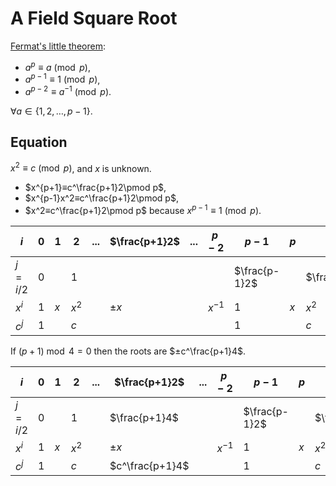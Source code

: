 # A Field Square Root

[Fermat's little theorem](https://en.wikipedia.org/wiki/Fermat%27s_little_theorem):

- $a^p ≡ a \pmod p$,
- $a^{p-1} ≡ 1 \pmod p$,
- $a^{p-2} ≡ a^{-1} \pmod p$.

$∀ a ∈ \{1, 2, …, p-1\}$.

## Equation

$x^2 ≡ c \pmod p$, and $x$ is unknown.

- $x^{p+1}≡c^\frac{p+1}2\pmod p$,
- $x^{p-1}x^2≡c^\frac{p+1}2\pmod p$,
- $x^2≡c^\frac{p+1}2\pmod p$ because $x^{p-1} ≡ 1 \pmod p$.

|$i$    |0|1  |    2|...|$\frac{p+1}2$|...|$p-2$   |$p-1$        |$p$|$p+1$        |
|-------|-|---|-----|---|-------------|---|--------|-------------|---|-------------|
|$j=i/2$|0|   |    1|   |             |   |        |$\frac{p-1}2$|   |$\frac{p+1}2$|
|$x^i$  |1|$x$|$x^2$|   |$±x$         |   |$x^{-1}$|1            |$x$|$x^2$        |
|$c^j$  |1|   |$c$  |   |             |   |        |1            |   |$c$          |

If $(p+1) \bmod 4 = 0$ then the roots are $±c^\frac{p+1}4$.

|$i$    |0|1  |    2|...|$\frac{p+1}2$  |...|$p-2$   |$p-1$        |$p$|$p+1$        |
|-------|-|---|-----|---|---------------|---|--------|-------------|---|-------------|
|$j=i/2$|0|   |    1|   |$\frac{p+1}4$  |   |        |$\frac{p-1}2$|   |$\frac{p+1}2$|
|$x^i$  |1|$x$|$x^2$|   |$±x$           |   |$x^{-1}$|1            |$x$|$x^2$        |
|$c^j$  |1|   |$c$  |   |$c^\frac{p+1}4$|   |        |1            |   |$c$          |
